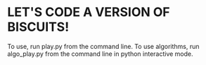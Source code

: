 # LET'S CODE A VERSION OF BISCUITS!

To use, run play.py from the command line. To use algorithms, run algo_play.py from the command line in python interactive mode.

